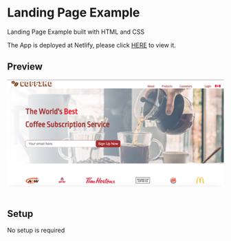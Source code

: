 # Landing Page Example
Landing Page Example built with HTML and CSS

The App is deployed at Netlify, please click [HERE](https://matichmike.github.io/) to view it.

## Preview
![“Sample Screenshot”](https://github.com/matichmike/coffeeLanding/blob/master/images/screenshot.png?raw=true)
<br/>
<br/>



## Setup 
No setup is required